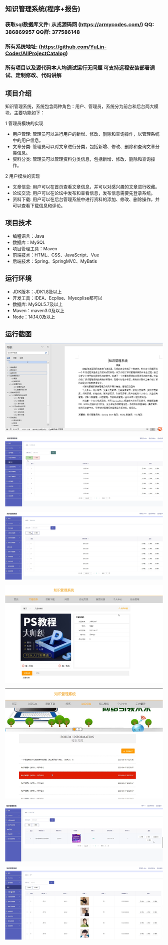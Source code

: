 ## 知识管理系统(程序+报告)

###  获取sql数据库文件: 从戎源码网 (https://armycodes.com/) QQ: 386869957 QQ群: 377586148
###  所有系统地址: (https://github.com/YuLin-Coder/AllProjectCatalog) 
###  所有项目以及源代码本人均调试运行无问题 可支持远程安装部署调试、定制修改、代码讲解

## 项目介绍
知识管理系统，系统包含两种角色：用户、管理员，系统分为前台和后台两大模块，主要功能如下：

1 管理员模块的实现
- 用户管理: 管理员可以进行用户的新增、修改、删除和查询操作，以管理系统中的用户信息。
- 文章分类: 管理员可以对文章进行分类，包括新增、修改、删除和查询文章分类信息。
- 资料分类: 管理员可以管理资料分类信息，包括新增、修改、删除和查询操作。

2 用户模块的实现
- 文章信息: 用户可以在首页查看文章信息，并可以对感兴趣的文章进行收藏。
- 论坛交流: 用户可以在论坛中发布和查看信息，发布信息需要先登录系统。
- 资料下载: 用户可以在后台管理系统中进行资料的添加、修改、删除操作，并可以查看下载信息和评论。

## 项目技术
- 编程语言：Java
- 数据库：MySQL
- 项目管理工具：Maven
- 前端技术：HTML、CSS、JavaScript、Vue
- 后端技术：Spring、SpringMVC、MyBatis

## 运行环境
- JDK版本：JDK1.8及以上
- 开发工具：IDEA、Ecplise、Myecplise都可以
- 数据库: MySQL5.7及以上
- Maven：maven3.0及以上
- Node：14.14.0及以上

## 运行截图
![](screenshot/1.png)

![](screenshot/2.png)

![](screenshot/3.png)

![](screenshot/4.png)

![](screenshot/5.png)

![](screenshot/6.png)

![](screenshot/7.png)
